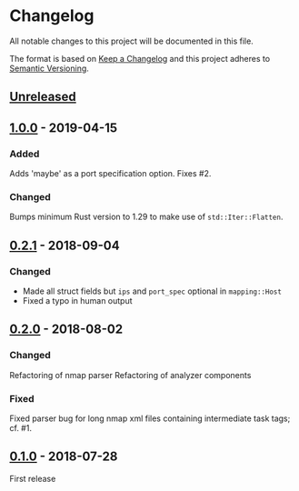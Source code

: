 # Changelog
All notable changes to this project will be documented in this file.

The format is based on [Keep a Changelog](http://keepachangelog.com/en/1.0.0/)
and this project adheres to [Semantic Versioning](http://semver.org/spec/v2.0.0.html).

## [Unreleased]  

## [1.0.0] - 2019-04-15

### Added 
Adds 'maybe' as a port specification option. Fixes #2.

### Changed
Bumps minimum Rust version to 1.29 to make use of `std::Iter::Flatten`.

## [0.2.1] - 2018-09-04

### Changed
- Made all struct fields but `ips` and `port_spec` optional in `mapping::Host`
- Fixed a typo in human output

## [0.2.0] - 2018-08-02

### Changed
Refactoring of nmap parser
Refactoring of analyzer components

### Fixed
Fixed parser bug for long nmap xml files containing intermediate task tags; cf. #1.

## [0.1.0] - 2018-07-28

First release

[Unreleased]: https://github.com/lukaspustina/nmap-analyze/compare/v1.0.0...HEAD
[1.0.0]: https://github.com/lukaspustina/nmap-analyze/compare/v0.2.1...v1.0.0
[0.2.1]: https://github.com/lukaspustina/nmap-analyze/compare/v0.2.0...v0.2.1
[0.2.0]: https://github.com/lukaspustina/nmap-analyze/compare/v0.1.0...v0.2.0
[0.1.0]: https://github.com/lukaspustina/nmap-analyze/compare/v0.0.2...v0.1.0

